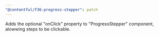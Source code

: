 ```yaml
---
"@contentful/f36-progress-stepper": patch
---
```


Adds the optional "onClick" property to "ProgressStepper" component, alowwing steps to be clickable.
